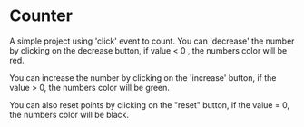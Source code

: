 # Counter

A simple project using 'click' event to count. You can 'decrease' the number by clicking on the decrease button, if value < 0 , the numbers color will be red. 

You can increase the number by clicking on the 'increase' button, if the value > 0, the numbers color will be green.

You can also reset points by clicking on the "reset" button, if the value = 0, the numbers color will be black.
